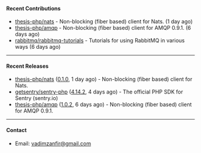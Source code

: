 #### Recent Contributions

- [thesis-php/nats](https://github.com/thesis-php/nats) - Non-blocking (fiber based) client for Nats. (1 day ago)
- [thesis-php/amqp](https://github.com/thesis-php/amqp) - Non-blocking (fiber based) client for AMQP 0.9.1. (6 days ago)
- [rabbitmq/rabbitmq-tutorials](https://github.com/rabbitmq/rabbitmq-tutorials) - Tutorials for using RabbitMQ in various ways (6 days ago)

---

#### Recent Releases

- [thesis-php/nats](https://github.com/thesis-php/nats) ([0.1.0](https://github.com/thesis-php/nats/releases/tag/0.1.0), 1 day ago) - Non-blocking (fiber based) client for Nats.
- [getsentry/sentry-php](https://github.com/getsentry/sentry-php) ([4.14.2](https://github.com/getsentry/sentry-php/releases/tag/4.14.2), 4 days ago) - The official PHP SDK for Sentry (sentry.io)
- [thesis-php/amqp](https://github.com/thesis-php/amqp) ([1.0.2](https://github.com/thesis-php/amqp/releases/tag/1.0.2), 6 days ago) - Non-blocking (fiber based) client for AMQP 0.9.1.

---

#### Contact

- Email: [vadimzanfir@gmail.com](mailto://vadimzanfir@gmail.com)
